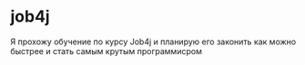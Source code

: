 # job4j
Я прохожу обучение по курсу Job4j и планирую его законить как можно быстрее и стать самым крутым программисром